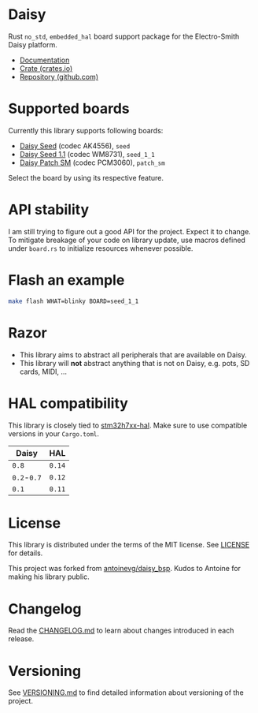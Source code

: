 # Daisy

Rust `no_std`, `embedded_hal` board support package for the Electro-Smith Daisy
platform.

* [Documentation](https://zlosynth.com/daisy)
* [Crate (crates.io)](https://crates.io/crates/daisy)
* [Repository (github.com)](https://github.com/zlosynth/daisy)

# Supported boards

Currently this library supports following boards:

* [Daisy Seed](https://www.electro-smith.com/daisy/daisy) (codec AK4556), `seed`
* [Daisy Seed 1.1](https://www.electro-smith.com/daisy/daisy) (codec WM8731), `seed_1_1`
* [Daisy Patch SM](https://www.electro-smith.com/daisy/patch-sm) (codec PCM3060), `patch_sm`

Select the board by using its respective feature.

# API stability

I am still trying to figure out a good API for the project. Expect it to change.
To mitigate breakage of your code on library update, use macros defined under
`board.rs` to initialize resources whenever possible.

# Flash an example

``` sh
make flash WHAT=blinky BOARD=seed_1_1
```

# Razor

* This library aims to abstract all peripherals that are available on Daisy.
* This library will **not** abstract anything that is not on Daisy, e.g. pots,
  SD cards, MIDI, ...

# HAL compatibility

This library is closely tied to [stm32h7xx-hal](https://github.com/stm32-rs/stm32h7xx-hal/).
Make sure to use compatible versions in your `Cargo.toml`.

| **Daisy**   | **HAL** |
|-------------|---------|
| `0.8`       | `0.14`  |
| `0.2`-`0.7` | `0.12`  |
| `0.1`       | `0.11`  |

# License

This library is distributed under the terms of the MIT license. See
[LICENSE](LICENSE) for details.

This project was forked from
[antoinevg/daisy_bsp](https://github.com/antoinevg/daisy_bsp).
Kudos to Antoine for making his library public.

# Changelog

Read the [CHANGELOG.md](CHANGELOG.md) to learn about changes introduced in each
release.

# Versioning

See [VERSIONING.md](VERSIONING.md) to find detailed information about versioning
of the project.

